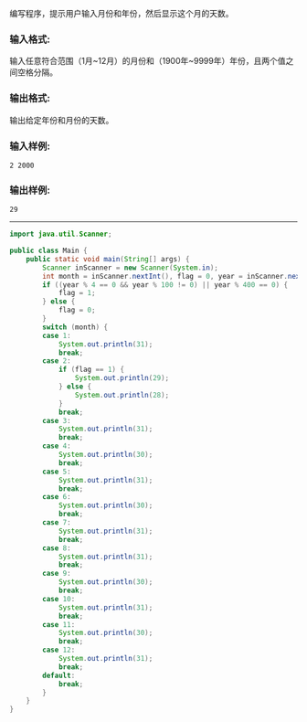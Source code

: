 编写程序，提示用户输入月份和年份，然后显示这个月的天数。

### 输入格式:

输入任意符合范围（1月~12月）的月份和（1900年~9999年）年份，且两个值之间空格分隔。

### 输出格式:

输出给定年份和月份的天数。

### 输入样例:

```in
2 2000
```

### 输出样例:

```out
29
```

***

```java
import java.util.Scanner;

public class Main {
	public static void main(String[] args) {
		Scanner inScanner = new Scanner(System.in);
		int month = inScanner.nextInt(), flag = 0, year = inScanner.nextInt();
		if ((year % 4 == 0 && year % 100 != 0) || year % 400 == 0) {
			flag = 1;
		} else {
			flag = 0;
		}
		switch (month) {
		case 1:
			System.out.println(31);
			break;
		case 2:
			if (flag == 1) {
				System.out.println(29);
			} else {
				System.out.println(28);
			}
			break;
		case 3:
			System.out.println(31);
			break;
		case 4:
			System.out.println(30);
			break;
		case 5:
			System.out.println(31);
			break;
		case 6:
			System.out.println(30);
			break;
		case 7:
			System.out.println(31);
			break;
		case 8:
			System.out.println(31);
			break;
		case 9:
			System.out.println(30);
			break;
		case 10:
			System.out.println(31);
			break;
		case 11:
			System.out.println(30);
			break;
		case 12:
			System.out.println(31);
			break;
		default:
			break;
		}
	}
}
```


